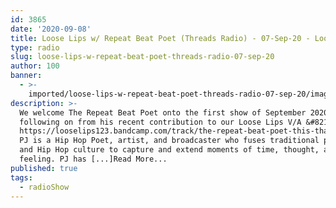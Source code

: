 ```yaml
---
id: 3865
date: '2020-09-08'
title: Loose Lips w/ Repeat Beat Poet (Threads Radio) - 07-Sep-20 - Loose Lips
type: radio
slug: loose-lips-w-repeat-beat-poet-threads-radio-07-sep-20
author: 100
banner:
  - >-
    imported/loose-lips-w-repeat-beat-poet-threads-radio-07-sep-20/image3865.jpeg
description: >-
  We welcome The Repeat Beat Poet onto the first show of September 2020,
  following on from his recent contribution to our Loose Lips V/A &#8211;
  https://looselips123.bandcamp.com/track/the-repeat-beat-poet-this-that-feat-safenath.
  PJ is a Hip Hop Poet, artist, and broadcaster who fuses traditional poetics
  and Hip Hop culture to capture and extend moments of time, thought, and
  feeling. PJ has [...]Read More...
published: true
tags:
  - radioShow
---
```

